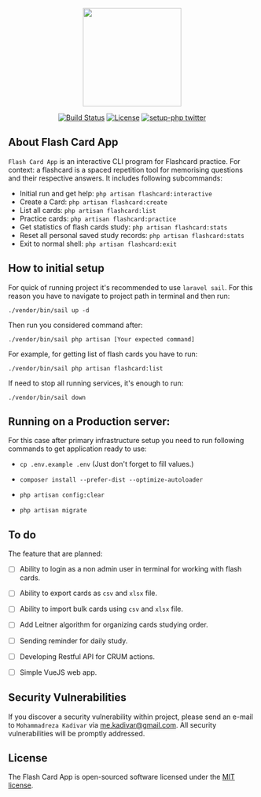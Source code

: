 <p align="center"><a href="https://www.studeersnel.nl/nl" target="_blank"><img src="https://d20ohkaloyme4g.cloudfront.net/img/studeersnel_logo.png" width="200"></a></p>

<p align="center">
<a href="#"><img src="https://github.com/kadivar/flash-card-app/actions/workflows/laravel.yml/badge.svg" alt="Build Status"></a>
<a href="#"><img src="https://img.shields.io/packagist/l/laravel/framework" alt="License"></a>
<a href="https://twitter.com/mr_kadivar" title="setup-php twitter"><img alt="setup-php twitter" src="https://img.shields.io/badge/twitter-follow-1DA1F2?logo=twitter&logoColor=1DA1F2&labelColor=555555"></a>
</p>

## About Flash Card App

`Flash Card App` is an interactive CLI program for Flashcard practice. For context: a flashcard is a spaced
repetition tool for memorising questions and their respective answers.
It includes following subcommands:

- Initial run and get help: `php artisan flashcard:interactive`
- Create a Card: `php artisan flashcard:create`
- List all cards: `php artisan flashcard:list`
- Practice cards: `php artisan flashcard:practice`
- Get statistics of flash cards study: `php artisan flashcard:stats`
- Reset all personal saved study records: `php artisan flashcard:stats`
- Exit to normal shell: `php artisan flashcard:exit`

## How to initial setup
For quick of running project it's recommended to use `laravel sail`. 
For this reason you have to navigate to project path in terminal and then run:

`./vendor/bin/sail up -d`

Then run you considered command after:

`./vendor/bin/sail php artisan [Your expected command]`

For example, for getting list of flash cards you have to run:

`./vendor/bin/sail php artisan flashcard:list`

If need to stop all running services, it's enough to run:

`./vendor/bin/sail down`

## Running on a Production server:
  
For this case after primary infrastructure setup you need to run following commands to get application ready to use:

- `cp .env.example .env` (Just don't forget to fill values.)

- `composer install --prefer-dist --optimize-autoloader`

- `php artisan config:clear`

- `php artisan migrate`

## To do

The feature that are planned:
- [ ] Ability to login as a non admin user in terminal for working with flash cards.
- [ ] Ability to export cards as `csv` and `xlsx` file.
- [ ] Ability to import bulk cards using  `csv` and `xlsx` file.
- [ ] Add Leitner algorithm for organizing cards studying order.
- [ ] Sending reminder for daily study.
- [ ] Developing Restful API for CRUM actions.
- [ ] Simple VueJS web app.


## Security Vulnerabilities

If you discover a security vulnerability within project, please send an e-mail to `Mohammadreza Kadivar` via [me.kadivar@gmail.com](mailto:taylor@laravel.com). All security vulnerabilities will be promptly addressed.

## License

The Flash Card App is open-sourced software licensed under the [MIT license](https://opensource.org/licenses/MIT).

